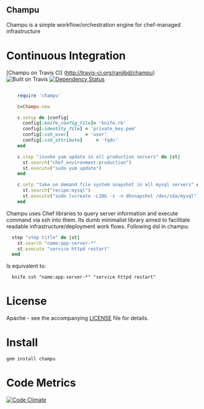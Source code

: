 ## Champu
Champu is a simple workflow/orchestration engine for chef-managed infrastructure

# Continuous Integration
[Champu on Travis CI] (http://travis-ci.org/ranjibd/champu)
![Built on Travis](https://secure.travis-ci.org/ranjibd/champu.png?branch=master)
[![Dependency Status](https://gemnasium.com/ranjibd/champu.png)](https://gemnasium.com/ranjibd/champu)

```ruby

    require 'champu'

    c=Champu.new

    c.setup do |config|
      config[:knife_config_file]= 'knife.rb'
      config[:identity_file] = 'private_key.pem'
      config[:ssh_user]      = 'user'
      config[:ssh_attribute]     = 'fqdn'
    end

    c.step "invoke yum update in all production servers" do |st|
      st.search("chef_environment:production")
      st.execute("sudo yum update")
    end

    c.setp "take on demand file system snapshot in all mysql servers" do |st|
      st.search("recipe:mysql")
      st.execute("sudo lvcreate -L10G -s -n dbsnapshot /dev/sda/mysql")
    end
```    

Champu uses Chef libraries to query server information and execute command via ssh into them.
Its dumb minimalist library aimed to facilitate readable infrastructure/deployment work flows.
Following dsl in champu:

```ruby
  step "step title" do |st|
    st.search "name:app-server-*"
    st.execute "service httpd restart"
  end
```
Is equivalent to:

```
  knife ssh "name:app-server-*" "service httpd restart" 
```
# License
Apache - see the accompanying [LICENSE](https://raw.github.com/ranjibd/champu/master/LICENSE) file for details.

# Install

```
gem install champu
```

# Code Metrics
[![Code Climate](https://codeclimate.com/badge.png)](https://codeclimate.com/github/ranjibd/champu)

